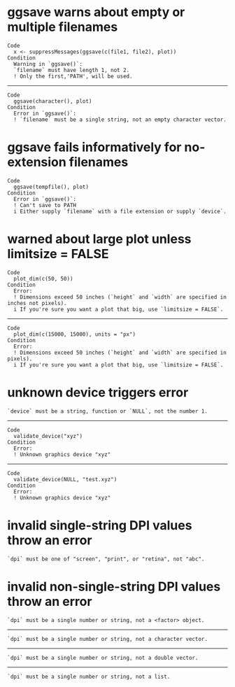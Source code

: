 # ggsave warns about empty or multiple filenames

    Code
      x <- suppressMessages(ggsave(c(file1, file2), plot))
    Condition
      Warning in `ggsave()`:
      `filename` must have length 1, not 2.
      ! Only the first,'PATH', will be used.

---

    Code
      ggsave(character(), plot)
    Condition
      Error in `ggsave()`:
      ! `filename` must be a single string, not an empty character vector.

# ggsave fails informatively for no-extension filenames

    Code
      ggsave(tempfile(), plot)
    Condition
      Error in `ggsave()`:
      ! Can't save to PATH
      i Either supply `filename` with a file extension or supply `device`.

# warned about large plot unless limitsize = FALSE

    Code
      plot_dim(c(50, 50))
    Condition
      Error:
      ! Dimensions exceed 50 inches (`height` and `width` are specified in inches not pixels).
      i If you're sure you want a plot that big, use `limitsize = FALSE`.

---

    Code
      plot_dim(c(15000, 15000), units = "px")
    Condition
      Error:
      ! Dimensions exceed 50 inches (`height` and `width` are specified in pixels).
      i If you're sure you want a plot that big, use `limitsize = FALSE`.

# unknown device triggers error

    `device` must be a string, function or `NULL`, not the number 1.

---

    Code
      validate_device("xyz")
    Condition
      Error:
      ! Unknown graphics device "xyz"

---

    Code
      validate_device(NULL, "test.xyz")
    Condition
      Error:
      ! Unknown graphics device "xyz"

# invalid single-string DPI values throw an error

    `dpi` must be one of "screen", "print", or "retina", not "abc".

# invalid non-single-string DPI values throw an error

    `dpi` must be a single number or string, not a <factor> object.

---

    `dpi` must be a single number or string, not a character vector.

---

    `dpi` must be a single number or string, not a double vector.

---

    `dpi` must be a single number or string, not a list.


